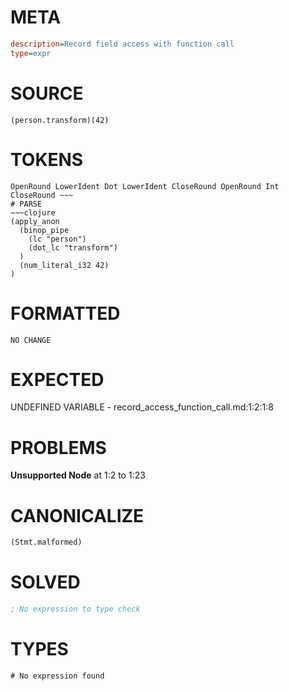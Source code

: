 # META
~~~ini
description=Record field access with function call
type=expr
~~~
# SOURCE
~~~roc
(person.transform)(42)
~~~
# TOKENS
~~~text
OpenRound LowerIdent Dot LowerIdent CloseRound OpenRound Int CloseRound ~~~
# PARSE
~~~clojure
(apply_anon
  (binop_pipe
    (lc "person")
    (dot_lc "transform")
  )
  (num_literal_i32 42)
)
~~~
# FORMATTED
~~~roc
NO CHANGE
~~~
# EXPECTED
UNDEFINED VARIABLE - record_access_function_call.md:1:2:1:8
# PROBLEMS
**Unsupported Node**
at 1:2 to 1:23

# CANONICALIZE
~~~clojure
(Stmt.malformed)
~~~
# SOLVED
~~~clojure
; No expression to type check
~~~
# TYPES
~~~roc
# No expression found
~~~
